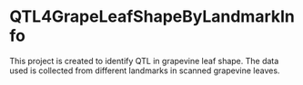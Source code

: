 # QTL4GrapeLeafShapeByLandmarkInfo
This project is created to identify QTL in grapevine leaf shape. The data used is collected from different landmarks in scanned grapevine leaves.
